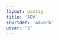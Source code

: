 ```yaml
---
layout: postag
title: 'ADV'
shortdef: 'adverb'
udver: '2'
---
```

<!-- Interlanguage links updated So kvě 14 19:01:44 CEST 2022 -->
